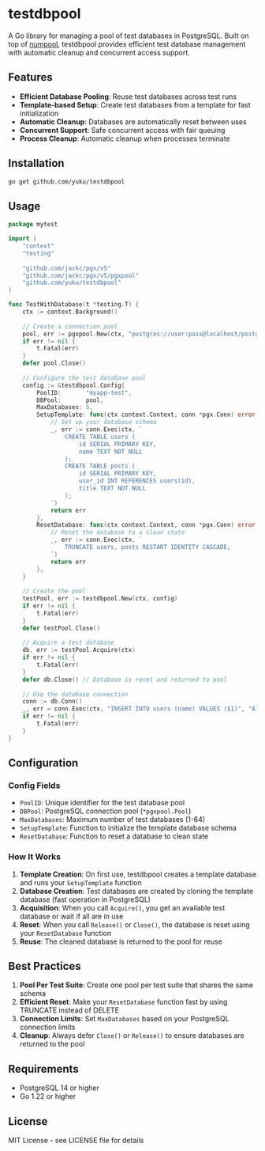 # testdbpool

A Go library for managing a pool of test databases in PostgreSQL. Built on top of [numpool](https://github.com/yuku/numpool), testdbpool provides efficient test database management with automatic cleanup and concurrent access support.

## Features

- **Efficient Database Pooling**: Reuse test databases across test runs
- **Template-based Setup**: Create test databases from a template for fast initialization
- **Automatic Cleanup**: Databases are automatically reset between uses
- **Concurrent Support**: Safe concurrent access with fair queuing
- **Process Cleanup**: Automatic cleanup when processes terminate

## Installation

```bash
go get github.com/yuku/testdbpool
```

## Usage

```go
package mytest

import (
    "context"
    "testing"
    
    "github.com/jackc/pgx/v5"
    "github.com/jackc/pgx/v5/pgxpool"
    "github.com/yuku/testdbpool"
)

func TestWithDatabase(t *testing.T) {
    ctx := context.Background()
    
    // Create a connection pool
    pool, err := pgxpool.New(ctx, "postgres://user:pass@localhost/postgres")
    if err != nil {
        t.Fatal(err)
    }
    defer pool.Close()
    
    // Configure the test database pool
    config := &testdbpool.Config{
        PoolID:       "myapp-test",
        DBPool:       pool,
        MaxDatabases: 5,
        SetupTemplate: func(ctx context.Context, conn *pgx.Conn) error {
            // Set up your database schema
            _, err := conn.Exec(ctx, `
                CREATE TABLE users (
                    id SERIAL PRIMARY KEY,
                    name TEXT NOT NULL
                );
                CREATE TABLE posts (
                    id SERIAL PRIMARY KEY,
                    user_id INT REFERENCES users(id),
                    title TEXT NOT NULL
                );
            `)
            return err
        },
        ResetDatabase: func(ctx context.Context, conn *pgx.Conn) error {
            // Reset the database to a clean state
            _, err := conn.Exec(ctx, `
                TRUNCATE users, posts RESTART IDENTITY CASCADE;
            `)
            return err
        },
    }
    
    // Create the pool
    testPool, err := testdbpool.New(ctx, config)
    if err != nil {
        t.Fatal(err)
    }
    defer testPool.Close()
    
    // Acquire a test database
    db, err := testPool.Acquire(ctx)
    if err != nil {
        t.Fatal(err)
    }
    defer db.Close() // Database is reset and returned to pool
    
    // Use the database connection
    conn := db.Conn()
    _, err = conn.Exec(ctx, "INSERT INTO users (name) VALUES ($1)", "Alice")
    if err != nil {
        t.Fatal(err)
    }
}
```

## Configuration

### Config Fields

- `PoolID`: Unique identifier for the test database pool
- `DBPool`: PostgreSQL connection pool (`*pgxpool.Pool`)
- `MaxDatabases`: Maximum number of test databases (1-64)
- `SetupTemplate`: Function to initialize the template database schema
- `ResetDatabase`: Function to reset a database to clean state

### How It Works

1. **Template Creation**: On first use, testdbpool creates a template database and runs your `SetupTemplate` function
2. **Database Creation**: Test databases are created by cloning the template database (fast operation in PostgreSQL)
3. **Acquisition**: When you call `Acquire()`, you get an available test database or wait if all are in use
4. **Reset**: When you call `Release()` or `Close()`, the database is reset using your `ResetDatabase` function
5. **Reuse**: The cleaned database is returned to the pool for reuse

## Best Practices

1. **Pool Per Test Suite**: Create one pool per test suite that shares the same schema
2. **Efficient Reset**: Make your `ResetDatabase` function fast by using TRUNCATE instead of DELETE
3. **Connection Limits**: Set `MaxDatabases` based on your PostgreSQL connection limits
4. **Cleanup**: Always defer `Close()` or `Release()` to ensure databases are returned to the pool

## Requirements

- PostgreSQL 14 or higher
- Go 1.22 or higher

## License

MIT License - see LICENSE file for details